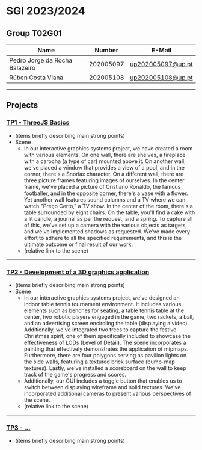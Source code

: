 # SGI 2023/2024

## Group T02G01
| Name             | Number    | E-Mail             |
| ---------------- | --------- | ------------------ |
| Pedro Jorge da Rocha Balazeiro         | 202005097 | up202005097@up.pt                |
| Rúben Costa Viana        | 202005108 | up202005108@up.pt                |

----

## Projects

### [TP1 - ThreeJS Basics](tp1)

- (items briefly describing main strong points)
- Scene
  - In our interactive graphics systems project, we have created a room with various elements. On one wall, there are shelves, a fireplace with a carocha (a type of car) mounted above it. On another wall, we've placed a window that provides a view of a pool, and in the corner, there's a Snorlax character. On a different wall, there are three picture frames featuring images of ourselves. In the center frame, we've placed a picture of Cristiano Ronaldo, the famous footballer, and in the opposite corner, there's a vase with a flower. Yet another wall features sound columns and a TV where we can watch "Preço Certo," a TV show. In the center of the room, there's a table surrounded by eight chairs. On the table, you'll find a cake with a lit candle, a journal as per the request, and a spring. To capture all of this, we've set up a camera with the various objects as targets, and we've implemented shadows as requested. We've made every effort to adhere to all the specified requirements, and this is the ultimate outcome or final result of our work.
  - (relative link to the scene)

-----

### [TP2 - Development of a 3D graphics application](tp2)
- (items briefly describing main strong points)
- Scene
  - In our interactive graphics systems project, we've designed an indoor table tennis tournament environment. It includes various elements such as benches for seating, a table tennis table at the center, two robotic players engaged in the game, two rackets, a ball, and an advertising screen encircling the table (displaying a video). Additionally, we've integrated two trees to capture the festive Christmas spirit, one of them specifically included to showcase the effectiveness of LODs (Level of Detail). The scene incorporates a painting that effectively demonstrates the application of mipmaps. Furthermore, there are four polygons serving as pavilion lights on the side walls, featuring a textured brick surface (bump-map textures). Lastly, we've installed a scoreboard on the wall to keep track of the game's progress and scores.
  - Additionally, our GUI includes a toggle button that enables us to switch between displaying wireframe and solid textures. We've incorporated additional cameras to present various perspectives of the scene.
  - (relative link to the scene)
  
----

### [TP3 - ...](tp3)
- (items briefly describing main strong points)

